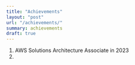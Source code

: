 ```yaml
---
title: "Achievements"
layout: "post"
url: "/achievements/"
summary: achievements
draft: true
---
```


1. AWS Solutions Architecture Associate in 2023
2. 